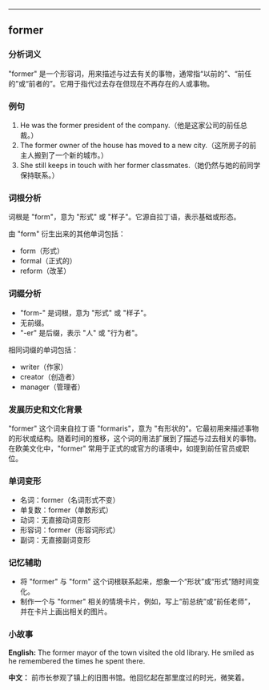 
---------------
## former
### 分析词义
"former" 是一个形容词，用来描述与过去有关的事物，通常指“以前的”、“前任的”或“前者的”。它用于指代过去存在但现在不再存在的人或事物。

### 例句
1. He was the former president of the company.（他是这家公司的前任总裁。）
2. The former owner of the house has moved to a new city.（这所房子的前主人搬到了一个新的城市。）
3. She still keeps in touch with her former classmates.（她仍然与她的前同学保持联系。）

### 词根分析
词根是 "form"，意为 "形式" 或 "样子"。它源自拉丁语，表示基础或形态。

由 "form" 衍生出来的其他单词包括：
- form（形式）
- formal（正式的）
- reform（改革）

### 词缀分析
- "form-" 是词根，意为 "形式" 或 "样子"。
- 无前缀。
- "-er" 是后缀，表示 "人" 或 "行为者"。

相同词缀的单词包括：
- writer（作家）
- creator（创造者）
- manager（管理者）

### 发展历史和文化背景
"former" 这个词来自拉丁语 "formaris"，意为 "有形状的"。它最初用来描述事物的形状或结构。随着时间的推移，这个词的用法扩展到了描述与过去相关的事物。在欧美文化中，"former" 常用于正式的或官方的语境中，如提到前任官员或职位。

### 单词变形
- 名词：former（名词形式不变）
- 单复数：former（单数形式）
- 动词：无直接动词变形
- 形容词：former（形容词形式）
- 副词：无直接副词变形

### 记忆辅助
- 将 "former" 与 "form" 这个词根联系起来，想象一个“形状”或“形式”随时间变化。
- 制作一个与 "former" 相关的情境卡片，例如，写上“前总统”或“前任老师”，并在卡片上画出相关的图片。

### 小故事
**English:**
The former mayor of the town visited the old library. He smiled as he remembered the times he spent there.

**中文：**
前市长参观了镇上的旧图书馆。他回忆起在那里度过的时光，微笑着。

